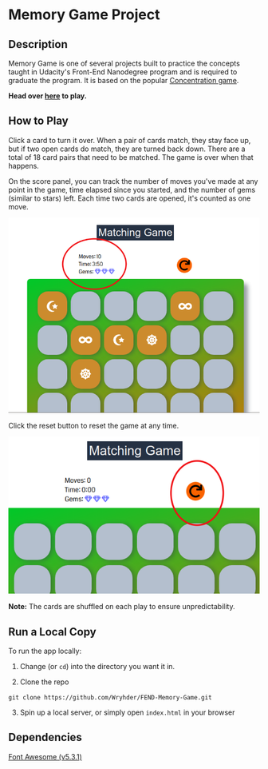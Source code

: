 # Memory Game Project

## Description

Memory Game is one of several projects built to practice the concepts taught in Udacity's Front-End Nanodegree program and is required to graduate the program.
It is based on the popular [Concentration game](https://en.wikipedia.org/wiki/Concentration_(game)).

**Head over [here](https://wryhder.github.io/FEND-Memory-Game/) to play.**

## How to Play

Click a card to turn it over. When a pair of cards match, they stay face up, but if two open cards do match, they are turned back down.
There are a total of 18 card pairs that need to be matched. The game is over when that happens.

On the score panel, you can track the number of moves you've made at any point in the game, time elapsed since you started, and the number of gems (similar to stars) left.
Each time two cards are opened, it's counted as one move.

![Highlighted score panel](./img/matching_game.png)

Click the reset button to reset the game at any time.

![Highlighted reset button](./img/reset_button.png)

**Note:** The cards are shuffled on each play to ensure unpredictability.

## Run a Local Copy
To run the app locally:
1. Change (or `cd`) into the directory you want it in.

2. Clone the repo

```
git clone https://github.com/Wryhder/FEND-Memory-Game.git
```
3. Spin up a local server, or simply open `index.html` in your browser

## Dependencies

[Font Awesome (v5.3.1)](https://fontawesome.com/)

